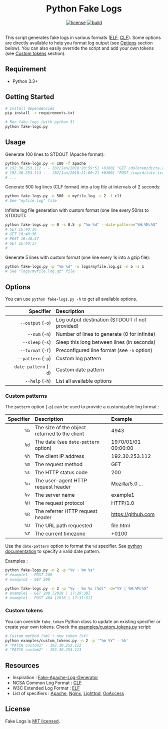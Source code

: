 <div align="center">
	<h1>Python Fake Logs</h1>

[![license][license]][license-url]
[![build][build]][build-url]
<br /><br />
</div>

This script generates fake logs in various formats ([ELF][elf], [CLF][clf]).
Some options are directly available to help you format log output (see [Options](#options) section below). You can also easily override the script and add your own tokens (see [Custom tokens](#custom-tokens) section).


## Requirement

* Python 3.3+


## Getting Started

```sh
# Install dependencies
pip install -r requirements.txt

# Run fake-logs (with python 3)
python fake-logs.py
```


## Usage

Generate 100 lines to STDOUT (Apache format):
```sh
python fake-logs.py -n 100 -f apache
# 192.30.253.112 - - [02/Jan/2018:20:59:51 +0100] "GET /dolorem/dicta.csv HTTP/1.0" 200 5039 "https://example1.com/" "Mozilla/5.0 (Macintosh; U; Intel Mac OS X 10_5_9) AppleWebKit/5351 (KHTML, like Gecko) Chrome/14.0.850.0 Safari/5351"
# 192.30.253.113 - - [02/Jan/2018:21:00:21 +0100] "POST /cupiditate.txt HTTP/1.0" 200 5035 "http://example2.net/register/" "Mozilla/5.0 (Macintosh; U; Intel Mac OS X 10_7_4; rv:1.9.3.20) Gecko/2013-04-14 01:22:21 Firefox/3.8
# ...
```

Generate 500 log lines (CLF format) into a log file at intervals of 2 seconds:
```sh
python fake-logs.py -n 500 -o myfile.log -s 2 -f clf
# See "myfile.log" file
```

Infinite log file generation with custom format (one line every 50ms to STDOUT):
```sh
python fake-logs.py -n 0 -s 0.5 -p "%m %d" --date-pattern="%H:%M:%S"
# GET 16:40:36
# GET 16:40:36
# POST 16:40:37
# GET 16:40:37
# ...
```

Generate 5 lines with custom format (one line every 1s into a gzip file):
```sh
python fake-logs.py -p "%m %d" -o logs/myfile.log.gz -n 5 -s 1
# See "logs/myfile.log.gz" file
```


## Options

You can use `python fake-logs.py -h` to get all available options.

| Specifier               | Description                                     |
| ----------------------: | :---------------------------------------------- |
| `--output` (`-o`)       | Log output destination (STDOUT if not provided) |
| `--num` (`-n`)          | Number of lines to generate (0 for infinite)    |
| `--sleep` (`-s`)        | Sleep this long between lines (in seconds)      |
| `--format` (`-f`)       | Preconfigured line format (see `-h` option)     |
| `--pattern` (`-p`)      | Custom log pattern                              |
| `--date-pattern` (`-d`) | Custom date pattern                             |
| `--help` (`-h`)         | List all available options                      |


### Custom patterns

The `pattern` option (`-p`) can be used to provide a customizable log format :

| Specifier  | Description                                   | Example             |
| ---------: | :-------------------------------------------- | :------------------ |
| `%b`       | The size of the object returned to the client | 4943                |
| `%d`       | The date (see `date-pattern` option)          | 1970/01/01 00:00:00 |
| `%h`       | The client IP address                         | 192.30.253.112      |
| `%m`       | The request method                            | GET                 |
| `%s`       | The HTTP status code                          | 200                 |
| `%u`       | The user-agent HTTP request header            | Mozilla/5.0 ...     |
| `%v`       | The server name                               | example1            |
| `%H`       | The request protocol                          | HTTP/1.0            |
| `%R`       | The referrer HTTP request header              | https://github.com  |
| `%U`       | The URL path requested                        | file.html           |
| `%Z`       | The current timezone                          | +0100               |

Use the `date-pattern` option to format the `%d` specifier.
See [python documentation](https://docs.python.org/3/library/datetime.html#strftime-strptime-behavior) to specify a valid date pattern.

Examples :

```sh
python fake-logs.py -n 2 -p "%v - %m %s"
# example1 - POST 200
# example2 - GET 200

python fake-logs.py -n 2 -p "%v - %m %s [%d]" -d="%Y | %H:%M:%S"
# example1 - GET 200 [2018 | 17:29:38]
# example1 - POST 404 [2018 | 17:31:51]
```


### Custom tokens

You can override `fake_token` Python class to update an existing specifier or create your own tokens. Check the [examples/custom_tokens.py](./examples/custom_tokens.py) script:

```sh
# Custom method (%m) + new token (%Y)
python examples/custom_tokens.py -n 2 -p '"%m %Y" - %h'
# "PATCH custom1" - 192.30.253.112
# "PATCH custom2" - 192.30.253.113
```

## Resources

* Inspiration : [Fake-Apache-Log-Generator][falg]
* NCSA Common Log Format : [CLF][clf]
* W3C Extended Log Format : [ELF][elf]
* List of specifiers : [Apache][apache], [Nginx][nginx], [Lighttpd][lighttpd], [GoAccess][goaccess]


## License

Fake Logs is [MIT licensed](./LICENSE).


[//]: # (---------------------------------------------------------------------)

[//]: # (Resources)
[falg]:       https://github.com/kiritbasu/Fake-Apache-Log-Generator
[clf]:        https://www.w3.org/Daemon/User/Config/Logging.html#common_logfile_format
[elf]:        https://www.w3.org/TR/WD-logfile.html
[apache]:     https://httpd.apache.org/docs/current/en/mod/mod_log_config.html
[nginx]:     http://nginx.org/en/docs/http/ngx_http_log_module.html#log_format
[goaccess]:   https://goaccess.io/man#custom-log
[lighttpd]:   https://redmine.lighttpd.net/projects/1/wiki/Docs_ModAccesslog

[//]: # (Badges)
[build]:       https://travis-ci.org/s4tori/fake-logs-test.svg?branch=master
[build-url]:   https://travis-ci.org/s4tori/fake-logs-test
[license]:     https://img.shields.io/badge/license-MIT-blue.svg
[license-url]: ./LICENSE
